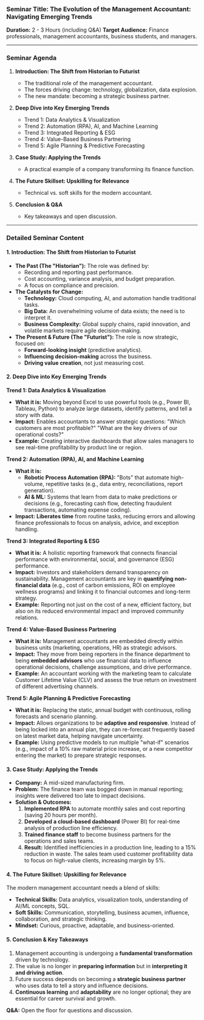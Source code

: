 ### **Seminar Title: The Evolution of the Management Accountant: Navigating Emerging Trends**

**Duration:** 2 - 3 Hours (including Q&A)
**Target Audience:** Finance professionals, management accountants, business students, and managers.

---

### **Seminar Agenda**

1.  **Introduction: The Shift from Historian to Futurist**
    *   The traditional role of the management accountant.
    *   The forces driving change: technology, globalization, data explosion.
    *   The new mandate: becoming a strategic business partner.

2.  **Deep Dive into Key Emerging Trends**
    *   Trend 1: Data Analytics & Visualization
    *   Trend 2: Automation (RPA), AI, and Machine Learning
    *   Trend 3: Integrated Reporting & ESG
    *   Trend 4: Value-Based Business Partnering
    *   Trend 5: Agile Planning & Predictive Forecasting

3.  **Case Study: Applying the Trends**
    *   A practical example of a company transforming its finance function.

4.  **The Future Skillset: Upskilling for Relevance**
    *   Technical vs. soft skills for the modern accountant.

5.  **Conclusion & Q&A**
    *   Key takeaways and open discussion.

---

### **Detailed Seminar Content**

#### **1. Introduction: The Shift from Historian to Futurist**

*   **The Past (The "Historian"):** The role was defined by:
    *   Recording and reporting past performance.
    *   Cost accounting, variance analysis, and budget preparation.
    *   A focus on compliance and precision.
*   **The Catalysts for Change:**
    *   **Technology:** Cloud computing, AI, and automation handle traditional tasks.
    *   **Big Data:** An overwhelming volume of data exists; the need is to interpret it.
    *   **Business Complexity:** Global supply chains, rapid innovation, and volatile markets require agile decision-making.
*   **The Present & Future (The "Futurist"):** The role is now strategic, focused on:
    *   **Forward-looking insight** (predictive analytics).
    *   **Influencing decision-making** across the business.
    *   **Driving value creation**, not just measuring cost.

#### **2. Deep Dive into Key Emerging Trends**

**Trend 1: Data Analytics & Visualization**
*   **What it is:** Moving beyond Excel to use powerful tools (e.g., Power BI, Tableau, Python) to analyze large datasets, identify patterns, and tell a story with data.
*   **Impact:** Enables accountants to answer strategic questions: "Which customers are most profitable?" "What are the key drivers of our operational costs?"
*   **Example:** Creating interactive dashboards that allow sales managers to see real-time profitability by product line or region.

**Trend 2: Automation (RPA), AI, and Machine Learning**
*   **What it is:**
    *   **Robotic Process Automation (RPA):** "Bots" that automate high-volume, repetitive tasks (e.g., data entry, reconciliations, report generation).
    *   **AI & ML:** Systems that learn from data to make predictions or decisions (e.g., forecasting cash flow, detecting fraudulent transactions, automating expense coding).
*   **Impact:** **Liberates time** from routine tasks, reducing errors and allowing finance professionals to focus on analysis, advice, and exception handling.

**Trend 3: Integrated Reporting & ESG**
*   **What it is:** A holistic reporting framework that connects financial performance with environmental, social, and governance (ESG) performance.
*   **Impact:** Investors and stakeholders demand transparency on sustainability. Management accountants are key in **quantifying non-financial data** (e.g., cost of carbon emissions, ROI on employee wellness programs) and linking it to financial outcomes and long-term strategy.
*   **Example:** Reporting not just on the cost of a new, efficient factory, but also on its reduced environmental impact and improved community relations.

**Trend 4: Value-Based Business Partnering**
*   **What it is:** Management accountants are embedded directly within business units (marketing, operations, HR) as strategic advisors.
*   **Impact:** They move from being reporters in the finance department to being **embedded advisors** who use financial data to influence operational decisions, challenge assumptions, and drive performance.
*   **Example:** An accountant working with the marketing team to calculate Customer Lifetime Value (CLV) and assess the true return on investment of different advertising channels.

**Trend 5: Agile Planning & Predictive Forecasting**
*   **What it is:** Replacing the static, annual budget with continuous, rolling forecasts and scenario planning.
*   **Impact:** Allows organizations to be **adaptive and responsive**. Instead of being locked into an annual plan, they can re-forecast frequently based on latest market data, helping navigate uncertainty.
*   **Example:** Using predictive models to run multiple "what-if" scenarios (e.g., impact of a 10% raw material price increase, or a new competitor entering the market) to prepare strategic responses.

#### **3. Case Study: Applying the Trends**

*   **Company:** A mid-sized manufacturing firm.
*   **Problem:** The finance team was bogged down in manual reporting; insights were delivered too late to impact decisions.
*   **Solution & Outcomes:**
    1.  **Implemented RPA** to automate monthly sales and cost reporting (saving 20 hours per month).
    2.  **Developed a cloud-based dashboard** (Power BI) for real-time analysis of production line efficiency.
    3.  **Trained finance staff** to become business partners for the operations and sales teams.
    4.  **Result:** Identified inefficiencies in a production line, leading to a 15% reduction in waste. The sales team used customer profitability data to focus on high-value clients, increasing margin by 5%.

#### **4. The Future Skillset: Upskilling for Relevance**

The modern management accountant needs a blend of skills:
*   **Technical Skills:** Data analytics, visualization tools, understanding of AI/ML concepts, SQL.
*   **Soft Skills:** Communication, storytelling, business acumen, influence, collaboration, and strategic thinking.
*   **Mindset:** Curious, proactive, adaptable, and business-oriented.

#### **5. Conclusion & Key Takeaways**

1.  Management accounting is undergoing a **fundamental transformation** driven by technology.
2.  The value is no longer in **preparing information** but in **interpreting it and driving action**.
3.  Future success depends on becoming a **strategic business partner** who uses data to tell a story and influence decisions.
4.  **Continuous learning** and **adaptability** are no longer optional; they are essential for career survival and growth.

**Q&A:** Open the floor for questions and discussion.
